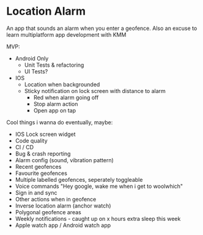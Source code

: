 # Location Alarm

An app that sounds an alarm when you enter a geofence.
Also an excuse to learn multiplatform app development with KMM

MVP:

- Android Only
  - Unit Tests & refactoring
  - UI Tests?
- IOS
  - Location when backgrounded
  - Sticky notification on lock screen with distance to alarm
    - Red when alarm going off
    - Stop alarm action
    - Open app on tap

Cool things i wanna do eventually, maybe:

- IOS Lock screen widget
- Code quality
- CI / CD
- Bug & crash reporting
- Alarm config (sound, vibration pattern)
- Recent geofences
- Favourite geofences
- Multiple labelled geofences, seperately toggleable
- Voice commands "Hey google, wake me when i get to woolwhich"
- Sign in and sync
- Other actions when in geofence
- Inverse location alarm (anchor watch)
- Polygonal geofence areas
- Weekly notifications - caught up on x hours extra sleep this week
- Apple watch app / Android watch app